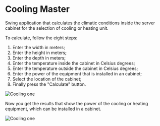 # Cooling Master
Swing application that calculates the climatic conditions inside the server cabinet for the
selection of cooling or heating unit.

To calculate, follow the eight steps:

1. Enter the width in meters;
2. Enter the height in meters;
3. Enter the depth in meters;
4. Enter the temperature inside the cabinet in Celsius degrees;
5. Enter the temperature outside the cabinet in Celsius degrees;
6. Enter the power of the equipment that is installed in an cabinet;
7. Select the location of the cabinet;
8. Finally press the "Calculate" button.

![Cooling one](https://cloud.githubusercontent.com/assets/10247006/6881945/93313122-d57c-11e4-9992-9e700abc47f9.png)

Now you get the results that show the power of the cooling or heating equipment, which can be installed in a cabinet.

![Cooling one](https://cloud.githubusercontent.com/assets/10247006/6881958/3c67d6ec-d57d-11e4-91d4-175d1e0899cf.png)
